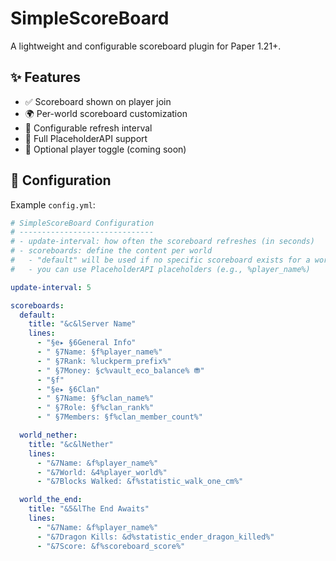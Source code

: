 # SimpleScoreBoard

A lightweight and configurable scoreboard plugin for Paper 1.21+.

## ✨ Features

- ✅ Scoreboard shown on player join
- 🌍 Per-world scoreboard customization
- 🔁 Configurable refresh interval
- 🧩 Full PlaceholderAPI support
- 🔕 Optional player toggle (coming soon)

## 📂 Configuration

Example `config.yml`:

```yaml
# SimpleScoreBoard Configuration
# ------------------------------
# - update-interval: how often the scoreboard refreshes (in seconds)
# - scoreboards: define the content per world
#   - "default" will be used if no specific scoreboard exists for a world
#   - you can use PlaceholderAPI placeholders (e.g., %player_name%)

update-interval: 5

scoreboards:
  default:
    title: "&c&lServer Name"
    lines:
      - "§e▸ §6General Info"
      - " §7Name: §f%player_name%"
      - " §7Rank: %luckperm_prefix%"
      - " §7Money: §c%vault_eco_balance% ⛃"
      - "§f"
      - "§e▸ §6Clan"
      - " §7Name: §f%clan_name%"
      - " §7Role: §f%clan_rank%"
      - " §7Members: §f%clan_member_count%"

  world_nether:
    title: "&c&lNether"
    lines:
      - "&7Name: &f%player_name%"
      - "&7World: &4%player_world%"
      - "&7Blocks Walked: &f%statistic_walk_one_cm%"

  world_the_end:
    title: "&5&lThe End Awaits"
    lines:
      - "&7Name: &f%player_name%"
      - "&7Dragon Kills: &d%statistic_ender_dragon_killed%"
      - "&7Score: &f%scoreboard_score%"

